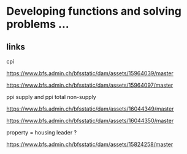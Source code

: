 # Developing functions and solving problems ...

## links

cpi

<a href="https://www.bfs.admin.ch/bfsstatic/dam/assets/15964039/master">https://www.bfs.admin.ch/bfsstatic/dam/assets/15964039/master</a><br>

<a href="https://www.bfs.admin.ch/bfsstatic/dam/assets/15964097/master">https://www.bfs.admin.ch/bfsstatic/dam/assets/15964097/master</a><br>

ppi supply and ppi total non-supply

<a href="https://www.bfs.admin.ch/bfsstatic/dam/assets/16044349/master">https://www.bfs.admin.ch/bfsstatic/dam/assets/16044349/master</a><br>

<a href="https://www.bfs.admin.ch/bfsstatic/dam/assets/16044350/master">https://www.bfs.admin.ch/bfsstatic/dam/assets/16044350/master</a><br>

property = housing leader ?

<a href="https://www.bfs.admin.ch/bfsstatic/dam/assets/15824258/master">https://www.bfs.admin.ch/bfsstatic/dam/assets/15824258/master</a><br>
<a href=""></a><br>

